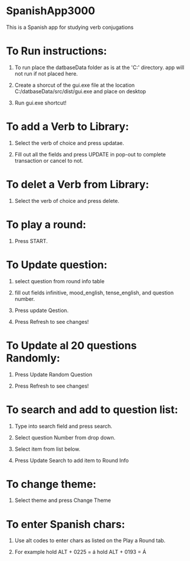 # SpanishApp3000
This is a Spanish app for studying verb conjugations 

# To Run instructions:
1. To run place the datbaseData folder as is at the 'C:' directory.
app will not run if not placed here. 

2. Create a shorcut of the gui.exe
file at the location C:/datbaseData/src/dist/gui.exe and place on desktop

3. Run gui.exe shortcut!

# To add a Verb to Library:
1. Select the verb of choice and press updatae.

2. Fill out all the fields and press UPDATE in pop-out
to complete transaction or cancel to not.

# To delet a Verb from Library:
1. Select the verb of choice and press delete.

# To play a round:
1. Press START.

# To Update question:
1. select question from round info table

2. fill out fields infinitive, mood_english, tense_english, and question number.

3. Press update Qestion.

4. Press Refresh to see changes!

# To Update al 20 questions Randomly:
1. Press Update Random Question

2. Press Refresh to see changes!

# To search and add to question list:
1. Type into search field and press search.

2. Select question Number from drop down.

3. Select item from list below.

4. Press Update Search to add item to Round Info

# To change theme:
1. Select theme and press Change Theme

# To enter Spanish chars:
1. Use alt codes to enter chars as listed on the Play a Round tab.

2. For example
hold ALT + 0225 = á
hold ALT + 0193 = Á
    




